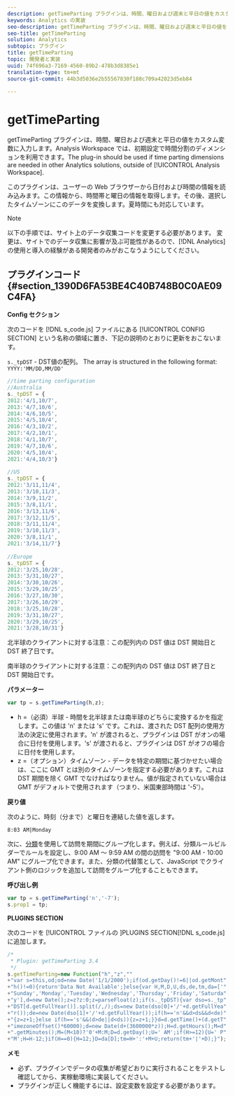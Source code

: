 ```yaml
---
description: getTimeParting プラグインは、時間、曜日および週末と平日の値をカスタム変数に入力します。Analysis Workspace では、初期設定で時間分割のディメンションを利用できます。このプラグインは、他の Analytics ソリューション（Analysis Workspace 以外）で時間分割のディメンションが必要な場合に使用します。
keywords: Analytics の実装
seo-description: getTimeParting プラグインは、時間、曜日および週末と平日の値をカスタム変数に入力します。Analysis Workspace では、初期設定で時間分割のディメンションを利用できます。このプラグインは、他の Analytics ソリューション（Analysis Workspace 以外）で時間分割のディメンションが必要な場合に使用します。
seo-title: getTimeParting
solution: Analytics
subtopic: プラグイン
title: getTimeParting
topic: 開発者と実装
uuid: 74f696a3-7169-4560-89b2-478b3d8385e1
translation-type: tm+mt
source-git-commit: 44b3d5036e2b55567830f188c709a42023d5eb84

---
```



# getTimeParting

getTimeParting プラグインは、時間、曜日および週末と平日の値をカスタム変数に入力します。Analysis Workspace では、初期設定で時間分割のディメンションを利用できます。The plug-in should be used if time parting dimensions are needed in other Analytics solutions, outside of [!UICONTROL Analysis Workspace].

このプラグインは、ユーザーの Web ブラウザーから日付および時間の情報を読み込みます。この情報から、時間帯と曜日の情報を取得します。その後、選択したタイムゾーンにこのデータを変換します。夏時間にも対応しています。

>[!NOTE]
>
>以下の手順では、サイト上のデータ収集コードを変更する必要があります。 変更は、サイトでのデータ収集に影響が及ぶ可能性があるので、[!DNL Analytics] の使用と導入の経験がある開発者のみがおこなうようにしてください。

## プラグインコード {#section_1390D6FA53BE4C40B748B0C0AE09C4FA}

**Config セクション**

次のコードを [!DNL s_code.js] ファイルにある [!UICONTROL CONFIG SECTION] という名称の領域に置き、下記の説明のとおりに更新をおこないます。

`s._tpDST` - DST値の配列。 The array is structured in the following format: `YYYY:'MM/DD,MM/DD'`

```js
//time parting configuration 
//Australia 
s._tpDST = { 
2012:'4/1,10/7', 
2013:'4/7,10/6', 
2014:'4/6,10/5', 
2015:'4/5,10/4', 
2016:'4/3,10/2', 
2017:'4/2,10/1', 
2018:'4/1,10/7', 
2019:'4/7,10/6',
2020:'4/5,10/4',
2021:'4/4,10/3'} 
  
//US 
s._tpDST = { 
2012:'3/11,11/4', 
2013:'3/10,11/3', 
2014:'3/9,11/2', 
2015:'3/8,11/1', 
2016:'3/13,11/6', 
2017:'3/12,11/5', 
2018:'3/11,11/4', 
2019:'3/10,11/3',
2020:'3/8,11/1',
2021:'3/14,11/7'} 
  
//Europe 
s._tpDST = { 
2012:'3/25,10/28', 
2013:'3/31,10/27', 
2014:'3/30,10/26', 
2015:'3/29,10/25', 
2016:'3/27,10/30', 
2017:'3/26,10/29', 
2018:'3/25,10/28', 
2019:'3/31,10/27',
2020:'3/29,10/25',
2021:'3/28,10/31'}
```

北半球のクライアントに対する注意：この配列内の DST 値は DST 開始日と DST 終了日です。

南半球のクライアントに対する注意：この配列内の DST 値は DST 終了日と DST 開始日です。

**パラメーター**

```js
var tp = s.getTimeParting(h,z);
```

* h =（必須）半球 - 時間を北半球または南半球のどちらに変換するかを指定します。この値は 'n' または 's' です。これは、渡された DST 配列の使用方法の決定に使用されます。'n' が渡されると、プラグインは DST がオンの場合に日付を使用します。's' が渡されると、プラグインは DST がオフの場合に日付を使用します。
* z =（オプション）タイムゾーン - データを特定の期間に基づかせたい場合は、ここに GMT とは別のタイムゾーンを指定する必要があります。これは DST 期間を除く GMT でなければなりません。値が指定されていない場合は GMT がデフォルトで使用されます（つまり、米国東部時間は '-5'）。

**戻り値**

次のように、時刻（分まで）と曜日を連結した値を返します。

```
8:03 AM|Monday
```

次に、[分類](https://marketing.adobe.com/resources/help/en_US/reference/classifications.html)を使用して訪問を期間にグループ化します。例えば、分類ルールビルダーでルールを設定し、9:00 AM ～ 9:59 AM の間の訪問を "9:00 AM - 10:00 AM" にグループ化できます。また、分類の代替策として、JavaScript でクライアント側のロジックを追加して訪問をグループ化することもできます。

**呼び出し例**

```js
var tp = s.getTimeParting('n','-7'); 
s.prop1 = tp;
```

**PLUGINS SECTION**

次のコードを [!UICONTROL  ファイルの ]PLUGINS SECTION[!DNL s_code.js] に追加します。

```js
/* 
 * Plugin: getTimeParting 3.4 
 */ 
s.getTimeParting=new Function("h","z","" 
+"var s=this,od;od=new Date('1/1/2000');if(od.getDay()!=6||od.getMont" 
+"h()!=0){return'Data Not Available';}else{var H,M,D,U,ds,de,tm,da=['" 
+"Sunday','Monday','Tuesday','Wednesday','Thursday','Friday','Saturda" 
+"y'],d=new Date();z=z?z:0;z=parseFloat(z);if(s._tpDST){var dso=s._tp" 
+"DST[d.getFullYear()].split(/,/);ds=new Date(dso[0]+'/'+d.getFullYea" 
+"r());de=new Date(dso[1]+'/'+d.getFullYear());if(h=='n'&&d>ds&&d<de)" 
+"{z=z+1;}else if(h=='s'&&(d>de||d<ds)){z=z+1;}}d=d.getTime()+(d.getT" 
+"imezoneOffset()*60000);d=new Date(d+(3600000*z));H=d.getHours();M=d" 
+".getMinutes();M=(M<10)?'0'+M:M;D=d.getDay();U=' AM';if(H>=12){U=' P" 
+"M';H=H-12;}if(H==0){H=12;}D=da[D];tm=H+':'+M+U;return(tm+'|'+D);}");
```

**メモ**

* 必ず、プラグインでデータの収集が希望どおりに実行されることをテストし確認してから、実稼動環境に実装してください。
* プラグインが正しく機能するには、設定変数を設定する必要があります。

